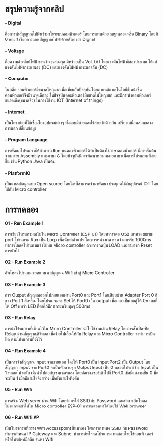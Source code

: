 # สรุปความรู้จากคลิป
#### - Digital 
คือการนำสัญญาณไฟฟ้าเข้ามาในระบบคอมพิวเตอร์ โดยการแทนด้วยเลขฐานสอง หรือ Binary โดยมี 0 และ 1
เรียกการแทนสัญญาณไฟฟ้าด้วยตัวเลขว่า Digital
#### - Voltage
คือความต่างศักย์ไฟฟ้าระหว่างจุดสองจุด มีหน่วยเป็น Volt (V) โดยแรงดันไฟฟ้ามีสองประเภท ได้แก่ แรงดันไฟฟ้ากระแสตรง (DC) และแรงดันไฟฟฟ้ากระแสสลับ (DC)
#### - Computer
ในอดีต คอมพิวเตอร์มีขนาดใหญ่มากเมื่อเทียบกับปัจจุบัน โดยภายหลังเทคโนโลยีล้ำหน้าขึ้น คอมพิวเตอร์จึงมีขนาดเล็กลง ในปัจจุบันคอมพิวเตอร์มีขนาดไม่ใหญ่มาก และมีการนำคอมพิวเตอร์ขนาดเล็ก(ขนาดจิ๋ว) ในการใช้งาน IOT (Internet of things) 
#### - Internet
เป็นโครงข่ายที่ใช้เชื่อมโยงอุปกรณ์ต่างๆ ทั้งแบบมีสายและไร้สายเข้าด้วยกัน เปรียบเสมือนส่วนกลางการแลกเปลี่ยนข้อมูล
#### - Program Language
การพัฒนาโปรแกรมให้สามารถ Run บนคอมพิวเตอร์ได้จำเป็นต้องใช้ภาษาคอมพิวเตอร์ มีการเริ่มต้นจากภาษา Assembly และภาษา C โดยปัจจุบันมีการพัฒนาหลากหลายภาษาเพื่อการโปรแกรมที่ง่ายขึ้น เช่น Python Java เป็นต้น
#### - PlatformIO
เป็นแหล่งข้อมูลแบบ Open source โดยใครก็สามารถนำมาพัฒนา ประยุกต์ใช้กับอุปกรณ์ IOT โดยใช้กับ Micro controller

# การทดลอง
#### 01 - Run Example 1
การเขียนโปรแกรมลงไปใน Micro Controller (ESP-01) โดยทำการต่อ USB เข้าทาง serial port โปรแกรม Run เป็น Loop เพื่อนับค่าตัวแปร โดยการหน่วงเวลาระหว่างการรับ 1000ms ทำการโหลดโปรแกรมเข้าไปบน Micro controller ด้วยการกดปุ่ม LOAD และสามารถ Reset การนับได้
#### 02 - Run Example 2
อัพโหลดโปรแกมการสแกนหาสัญญาณ Wifi เข้าสู่ Micro Controller 
#### 03 - Run Example 3
การ Output สัญญาณออกไปภายนอกผ่าน Port0 และ Port1 โดยเสียบผ่าน Adapter Port 0 สีขาว Port 1 สีเหลือง โดยโปรแกรมจะ Set ให้ Port0 เป็น output เมื่อเวลาเป็นเลขคู่ให้ On เลขคี่ให้ Off พบว่า LED ที่ต่อไว้มีการกระพริบทุกๆ 500ms 
#### 03 - Run Relay
การนำโปรแกรมที่เขียนไว้ใน Micro Controller นำไปใช้งานผ่าน Relay โดยการสั่งเปิด-ปิด Relay ผ่านสัญญาณดิจิตอล เมื่อจ่ายไฟเลี้ยงให้กับ Relay และ Micro Controller จะทำการเปิด-ปิด ตามโปรแกรมที่ตั้งไว้
#### 04 - Run Example 4
เป็นการนำสัญญาณ input จากภายนอก โดยให้ Port0 เป็น input Port2 เป็น Output โดยสัญญาณ Input จาก Port0 จะเป็นตัวควบคุม Output Input เป็น 0 หลอดไฟจะสว่าง Input เป็น 1 หลอดไฟจะดับ เมื่อนำไปต่อกับเซนเซอร์แสง โดยต่อเซนเซอร์เข้าไปที่ Port0 เมื่อมีแสงจะเป็น 0 มืดจะเป็น 1 เมื่อมีแสงไฟจึงสว่าง เมื่อบังแสงไฟจึงดับ
#### 05 - Run Wifi
การสร้าง Web sever ผ่าน Wifi โดยทำการใส่ SSID กับ Password และทำการอัพโหลดโปรแกรมเข้าไปใน Micro controller ESP-01 การทดสอบทำได้โดยใช้ Web browser 
#### 06 - Run Wifi AP
เป็นโปรแกรมที่สร้าง Wifi Accesspoint ขึ้นมาเอง โดยการกำหนด SSID กับ Password ทำการกำหนด IP Gateway และ Subnet ทำการอัพโหลดโปรแกรม ทดสอบโดยใช้คอมพิวเตอร์หรือโทรศัพท์มือถือ ค้นหา Wifi 
